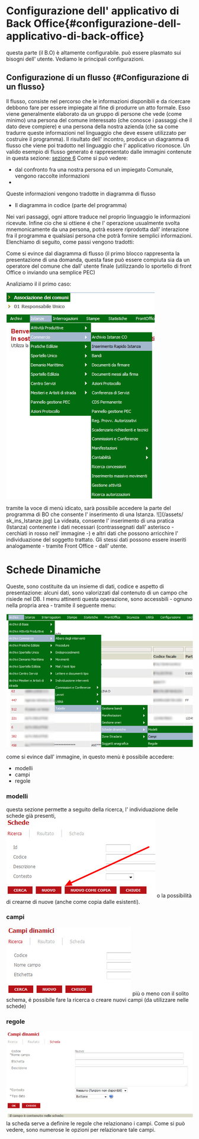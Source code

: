 # Configurazione dell' applicativo di Back Office{#configurazione-dell-applicativo-di-back-office}

questa parte (il B.O) è altamente configurabile. può essere plasmato sui bisogni dell' utente. Vediamo le principali configurazioni.

## Configurazione di un flusso {#Configurazione di un flusso}

Il flusso, consiste nel percorso che le informazioni disponibili e da ricercare debbono fare per essere impiegate al fine di produrre un atto formale. Esso viene generalmente elaborato da un gruppo di persone che vede (come minimo) una persona del comune interessato (che conosce i passaggi che il dato deve compiere) e una persona della nostra azienda (che sa come tradurre queste informazioni nel linguaggio che deve essere utilizzato per costruire il programma). Il risultato dell' incontro, produce un diagramma di flusso che viene poi tradotto nel linguaggio che l' applicativo riconosce.
Un valido esempio di flusso generato é rappresentato dalle immagini contenute in questa sezione: [sezione 6](../utilizzo_dellapplicativo_di_back_office/gestione_di_una_pratica.md)
Come si può vedere:
* dal confronto fra una nostra persona ed un impiegato Comunale, vengono raccolte informazioni 
* 
Queste informazioni vengono tradotte in diagramma di flusso
* Il diagramma in codice (parte del programma)

Nei vari passaggi, ogni attore traduce nel proprio linguaggio le informazioni ricevute. Infine cio che si ottiene é che l' operazione usualmente svolta mnemonicamente da una persona, potrà essere riprodotta dall' interazione fra il programma e qualsiasi persona che potrà fornire semplici informazioni.
Elenchiamo di seguito, come passi vengono tradotti:

Come si evince dal diagramma di flusso (il primo blocco rappresenta la presentazione di una domanda, questa fase può essere compiuta sia da un operatore del comune che dall' utente finale (utilizzando lo sportello di front Office o inviando una semplice PEC)

Analiziamo il il primo caso:

![](/assets/mn_ins_istanza.jpg)

tramite la voce di menù idicato, sarà possibile accedere la parte del programma di BO che consente l' inserimento di una Istanza.
![](/assets/ sk_ins_Istanze.jpg)
La videata, consente l' inserimento di una pratica (Istanza) contenente i dati necessari (contrassegnati dall' asterisco - cerchiati in rosso nell' immagine -) e altri dati che possono arricchire l' individuazione del soggetto trattato.
Gli stessi dati possono essere inseriti analogamente - tramite Front Office - dall' utente.

# Schede Dinamiche

Queste, sono costituite da un insieme di dati, codice e aspetto di presentazione: alcuni dati, sono valorizzati dal contenuto di un campo che risiede nel DB. 
I menu attinenti questa operazione, sono accessbili - ognuno nella propria area - tramite il seguente menu:

![](/assets/mn_sk_dinameiche.jpg)

come si evince dall' immagine, in questo menù è possibile accedere:

* modelli
* campi
* regole

### modelli
questa sezione permette a seguito della ricerca, l' individuazione delle schede già presenti, 
![](/assets/sk_ricerca_sk_dinamiche.jpg)
o la possibilità di crearne di nuove (anche come copia dalle esistenti).

### campi

![](/assets/sk_campi.jpg)
più o meno con il solito schema, é possibile fare la ricerca o creare nuovi campi (da utilizzare nelle schede)

### regole
![](/assets/sk_regole.jpg)
la scheda serve a definire le regole che relazionano i campi. Come si può vedere, sono numerose le opzioni per relazionare tale campi.
